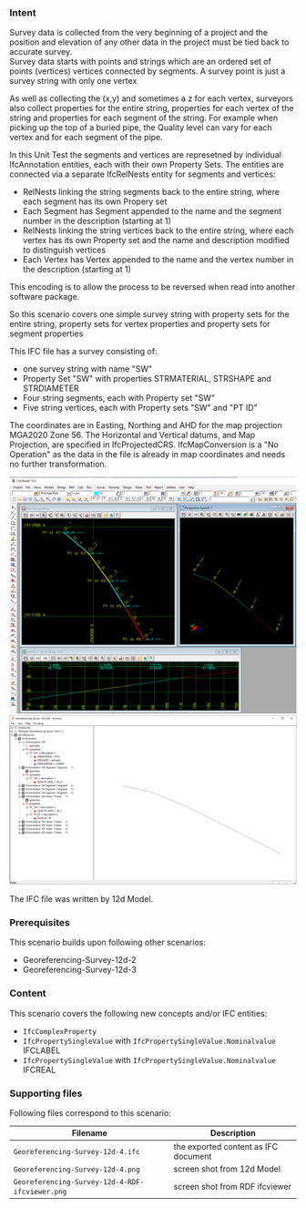 
### Intent

Survey data is collected from the very beginning of a project and the position and elevation of any other data in the project must be tied back to accurate survey.  
Survey data starts with points and strings which are an ordered set of points (vertices) vertices connected by segments.
A survey point is just a survey string with only one vertex
 
As well as collecting the (x,y) and sometimes a z for each vertex, surveyors also collect properties for the entire string, properties for each vertex of the string and properties for each segment of the string.
For example when picking up the top of a buried pipe, the Quality level can vary for each vertex and for each segment of the pipe.

In this Unit Test the segments and vertices are represetned by individual IfcAnnotation entities, each with their own Property Sets.
The entities are connected via a separate IfcRelNests entity for segments and vertices:

- RelNests linking the string segments back to the entire string, where each segment has its own Propery set
- Each Segment has Segment appended to the name and the segment number in the description (starting at 1)
- RelNests linking the string vertices back to the entire string, where each vertex has its own Property set and the name and description modified to distinguish vertices
- Each Vertex has Vertex appended to the name and the vertex number in the description (starting at 1)

This encoding is to allow the process to be reversed when read into another software package. 

So this scenario covers one simple survey string with property sets for the entire string, property sets for vertex properties and property sets for segment properties

This IFC file has a survey consisting of:

- one survey string with name "SW"
- Property Set "SW" with properties STRMATERIAL, STRSHAPE and STRDIAMETER
- Four string segments, each with Property set "SW"
- Five string vertices, each with Property sets "SW" and "PT ID"

The coordinates are in Easting, Northing and AHD for the map projection MGA2020 Zone 56.
The Horizontal and Vertical datums, and Map Projection, are specified in IfcProjectedCRS.
IfcMapConversion is a "No Operation" as the data in the file is already in map coordinates and needs no further transformation. 

![georefsurvey12d4](../Georeferencing-Survey-12d-4/Georeferencing-Survey-12d-4.png  "Survey String with Vertex and Segment Property Sets")
![georefsurvey12d4RDF](../Georeferencing-Survey-12d-4/Georeferencing-Survey-12d-4-in-RDF-ifcviewer.png  "Survey String with Vertex and Segment Property Set in RDF ifcviewer")

The IFC file was written by 12d Model. 

### Prerequisites

This scenario builds upon following other scenarios:

- Georeferencing-Survey-12d-2
- Georeferencing-Survey-12d-3

### Content

This scenario covers the following new concepts and/or IFC entities:

-  `IfcComplexProperty`
-  `IfcPropertySingleValue` with `IfcPropertySingleValue.Nominalvalue` IFCLABEL
-  `IfcPropertySingleValue` with `IfcPropertySingleValue.Nominalvalue` IFCREAL


### Supporting files

Following files correspond to this scenario:

| Filename                           | Description                        |
|------------------------------------|------------------------------------|
| `Georeferencing-Survey-12d-4.ifc`  | the exported content as IFC document |
| `Georeferencing-Survey-12d-4.png`      | screen shot from 12d Model           |
| `Georeferencing-Survey-12d-4-RDF-ifcviewer.png`      | screen shot from RDF ifcviewer      |

